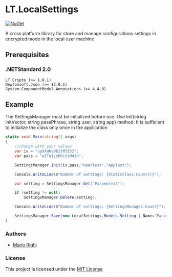 # LT.LocalSettings
[![NuGet](https://img.shields.io/nuget/v/Nuget.Core.svg)](https://www.nuget.org/packages/LT.LocalSettings)

A cross platform library for store and manage configurations settings in encrypted mode in the local user machine

## Prerequisites

### .NETStandard 2.0
```
LT.Cripto (>= 1.0.1)
Newtonsoft.Json (>= 13.0.1)
System.ComponentModel.Annotations (>= 4.4.0)
```

## Example 

The SettingsManager must be initialized before use. Use Init(string initVector, string passPhrase, string user, string app) method. It is sufficient to initialize the class only once in the application

```c#
static void Main(string[] args)
{
    //change with your values
    var iv = "uyXXuhv9k2tM3152";
    var pass = "w[To1;$HGLViM4]n";

    SettingsManager.Init(iv,pass,"UserTest","AppTest");

    Console.WriteLine($"Number of settings: {StaticClass.Count()}");

    var setting = SettingsManager.Get("Parametro1");

    if (setting != null)
        SettingsManager.Delete(setting);

    Console.WriteLine($"Number of settings: {SettingsManager.Count}");

    SettingsManager.Save(new LocalSettings.Models.Setting { Name="Parametro1", Value = "Prova valore Parametro1 ..." });
}
```

### Authors

- [Mario Righi](http://www.mariorighi.com)

### License

This project is licensed under the [MIT License](https://choosealicense.com/licenses/mit/)